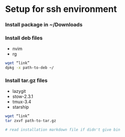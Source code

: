 # Setup for ssh environment

### Install package in ~/Downloads

### Install deb files

- nvim
- rg

```bash
wget “link”
dpkg -x path-to-deb ~/
```

### Install tar.gz files

- lazygit
- stow-2.3.1
- tmux-3.4
- starship

```bash
wget “link”
tar zxvf path-to-tar.gz

# read installation markdown file if didn't give bin
```
